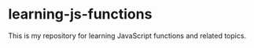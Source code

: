 # learning-js-functions

This is my repository for learning JavaScript functions and related topics. 
